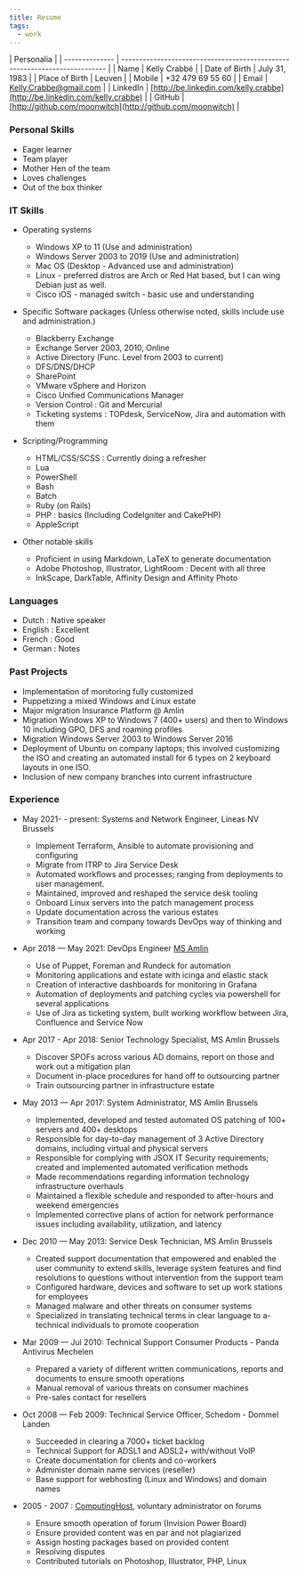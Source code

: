 ```yaml
---
title: Resume
tags: 
  - work
---
```


| Personalia     |
| -------------- | -------------------------------------------------------------------------- |
| Name           | Kelly Crabbé                                                               |
| Date of Birth  | July 31, 1983                                                              |
| Place of Birth | Leuven                                                                     |
| Mobile         | +32 479 69 55 60                                                           |
| Email          | [Kelly.Crabbe@gmail.com](mailto:kelly.crabbe@gmail.com)                    |
| LinkedIn       | [http://be.linkedin.com/kelly.crabbe](http://be.linkedin.com/kelly.crabbe) |
| GitHub         | [http://github.com/moonwitch](http://github.com/moonwitch)                 |

### Personal Skills
* Eager learner
* Team player
* Mother Hen of the team
* Loves challenges
* Out of the box thinker

### IT Skills
* Operating systems
    * Windows XP to 11 (Use and administration)
    * Windows Server 2003 to 2019 (Use and administration)
    * Mac OS (Desktop - Advanced use and administration)
    * Linux - preferred distros are Arch or Red Hat based, but I can wing Debian just as well. 
    * Cisco iOS - managed switch - basic use and understanding

* Specific Software packages (Unless otherwise noted, skills include use and administration.)
    * Blackberry Exchange
    * Exchange Server 2003, 2010, Online
    * Active Directory (Func. Level from 2003 to current)
    * DFS/DNS/DHCP
    * SharePoint
    * VMware vSphere and Horizon
    * Cisco Unified Communications Manager
    * Version Control : Git and Mercurial
    * Ticketing systems : TOPdesk, ServiceNow, Jira and automation with them

* Scripting/Programming
    * HTML/CSS/SCSS : Currently doing a refresher
    * Lua
    * PowerShell
    * Bash
    * Batch
    * Ruby (on Rails)
    * PHP : basics (Including CodeIgniter and CakePHP)
    * AppleScript

* Other notable skills
    * Proficient in using Markdown, LaTeX to generate documentation
    * Adobe Photoshop, Illustrator, LightRoom : Decent with all three
    * InkScape, DarkTable, Affinity Design and Affinity Photo

### Languages
* Dutch : Native speaker
* English : Excellent
* French : Good
* German : Notes

### Past Projects
* Implementation of monitoring fully customized
* Puppetizing a mixed Windows and Linux estate
* Major migration Insurance Platform @ Amlin
* Migration Windows XP to Windows 7 (400+ users) and then to Windows 10 including GPO, DFS and roaming profiles
* Migration Windows Server 2003 to Windows Server 2016
* Deployment of Ubuntu on company laptops; this involved customizing the ISO and creating an automated install for 6 types on 2 keyboard layouts in one ISO.
* Inclusion of new company branches into current infrastructure

### Experience
* May 2021- - present: Systems and Network Engineer, Lineas NV Brussels
    - Implement Terraform, Ansible to automate provisioning and configuring
    - Migrate from ITRP to Jira Service Desk
    - Automated workflows and processes; ranging from deployments to user management.
    - Maintained, improved and reshaped the service desk tooling
    - Onboard Linux servers into the patch management process
    - Update documentation across the various estates
    - Transition team and company towards DevOps way of thinking and working

* Apr 2018 — May 2021: DevOps Engineer [MS Amlin](https://msamlin.com)
    - Use of Puppet, Foreman and Rundeck for automation
    - Monitoring applications and estate with icinga and elastic stack
    - Creation of interactive dashboards for monitoring in Grafana
    - Automation of deployments and patching cycles via powershell for several applications
    - Use of Jira as ticketing system, built working workflow between Jira, Confluence and Service Now

* Apr 2017 - Apr 2018: Senior Technology Specialist, MS Amlin Brussels
    - Discover SPOFs across various AD domains, report on those and work out a mitigation plan
    - Document in-place procedures for hand off to outsourcing partner
    - Train outsourcing partner in infrastructure estate

* May 2013 — Apr 2017: System Administrator, MS Amlin Brussels
    - Implemented, developed and tested automated OS patching of 100+ servers and 400+ desktops
    - Responsible for day-to-day management of 3 Active Directory domains, including virtual and physical servers
    - Responsible for complying with JSOX IT Security requirements; created and implemented automated verification methods
    - Made recommendations regarding information technology infrastructure overhauls
    - Maintained a flexible schedule and responded to after-hours and weekend emergencies
    - Implemented corrective plans of action for network performance issues including availability, utilization, and latency

* Dec 2010 — May 2013: Service Desk Technician, MS Amlin Brussels
    - Created support documentation that empowered and enabled the user community to extend skills, leverage system features and find resolutions to questions without intervention from the support team
    - Configured hardware, devices and software to set up work stations for employees
    - Managed malware and other threats on consumer systems
    - Specialized in translating technical terms in clear language to a-technical individuals to promote cooperation

* Mar 2009 — Jul 2010: Technical Support Consumer Products - Panda Antivirus Mechelen
    - Prepared a variety of different written communications, reports and documents to ensure smooth operations
    - Manual removal of various threats on consumer machines
    - Pre-sales contact for resellers

* Oct 2008 — Feb 2009: Technical Service Officer, Schedom - Dommel Landen
    - Succeeded in clearing a 7000+ ticket backlog
    - Technical Support for ADSL1 and ADSL2+ with/without VoIP
    - Create documentation for clients and co-workers
    - Administer domain name services (reseller)
    - Base support for webhosting (Linux and Windows) and domain names


* 2005 - 2007 : [ComputingHost](http://www.computinghost.com/), voluntary administrator on forums
    * Ensure smooth operation of forum (Invision Power Board)
    * Ensure provided content was en par and not plagiarized
    * Assign hosting packages based on provided content
    * Resolving disputes
    * Contributed tutorials on Photoshop, Illustrator, PHP, Linux
